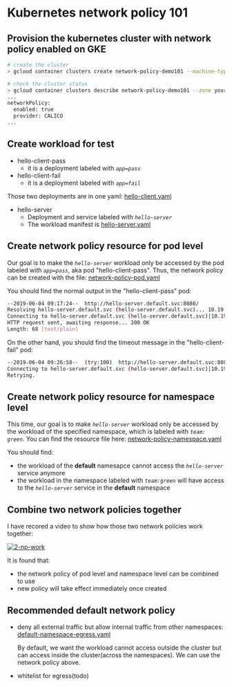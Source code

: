 # Kubernetes network policy 101

## Provision the kubernetes cluster with network policy enabled on GKE
```bash
# create the cluster
> gcloud container clusters create network-policy-demo101 --machine-type=n1-standard-1 --num-nodes=6 --preemptible --enable-network-policy --zone=your-target-zone

# check the cluster status
> gcloud container clusters describe network-policy-demo101 --zone your-target-zone |grep -i -C5 networkpolicy
...
networkPolicy:
  enabled: true
  provider: CALICO
...

```

## Create workload for test
- hello-client-pass
  - it is a deployment labeled with *`app=pass`*
- hello-client-fail
  - it is a deployment labeled with *`app=fail`*

Those two deployments are in one yaml: [hello-client.yaml](./workload/hello-client.yaml)

- hello-server
  - Deployment and service labeled with *`hello-server`*
  - The workload manifest is [hello-server.yaml](./workload/hello-server.yaml)

## Create network policy resource for pod level
Our goal is to make the *`hello-server`* workload only be accessed by the pod labeled with *`app=pass`*, aka pod "hello-client-pass".
Thus, the network policy can be created with the file: [network-policy-pod.yaml](./network-policy/network-policy-pod.yaml)

You should find the normal output in the "hello-client-pass" pod:
```bash
--2019-06-04 09:17:24--  http://hello-server.default.svc:8080/
Resolving hello-server.default.svc (hello-server.default.svc)... 10.19.250.137
Connecting to hello-server.default.svc (hello-server.default.svc)|10.19.250.137|:8080... connected.
HTTP request sent, awaiting response... 200 OK
Length: 68 [text/plain]
```
On the other hand, you should find the timeout message in the "hello-client-fail" pod:
```bash
--2019-06-04 09:26:58--  (try:100)  http://hello-server.default.svc:8080/
Connecting to hello-server.default.svc (hello-server.default.svc)|10.19.250.137|:8080... failed: Connection timed out.
Retrying.
```
## Create network policy resource for namespace level
This time, our goal is to make *`hello-server`* workload only be accessed by the workload of the specified namespace, which is labeled with *`team: green`*. You can find the resource file here: [network-policy-namespace.yaml](./network-policy/network-policy-namespace.yaml)

You should find:
- the workload of the **default** namesapce cannot access the *`hello-server`* service anymore
- the workload in the namespace labeled with *`team:green`* will have access to the *`hello-server`* service in the **default** namespace

## Combine two network policies together
I have recored a video to show how those two network policies work together:

[![2-np-work](https://img.youtube.com/vi/RI6034AfdTs/0.jpg)](https://www.youtube.com/watch?v=RI6034AfdTs)

It is found that:
- the network policy of pod level and namespace level can be combined to use
- new policy will take effect immediately once created

## Recommended default network policy
- deny all external traffic but allow internal traffic from other namespaces: [default-namespace-egress.yaml](./network-policy/default-namespace-egress.yaml)
  
  By default, we want the workload cannot access outside the cluster but can access inside the cluster(across the namespaces). We can use the network policy above.
  
- whitelist for egress(todo)